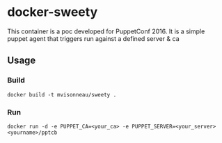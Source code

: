 # docker-sweety

This container is a poc developed for PuppetConf 2016. It is a simple puppet agent that triggers run against a defined server & ca

## Usage

### Build

```
docker build -t mvisonneau/sweety .
```

### Run

```
docker run -d -e PUPPET_CA=<your_ca> -e PUPPET_SERVER=<your_server> <yourname>/pptcb
```
